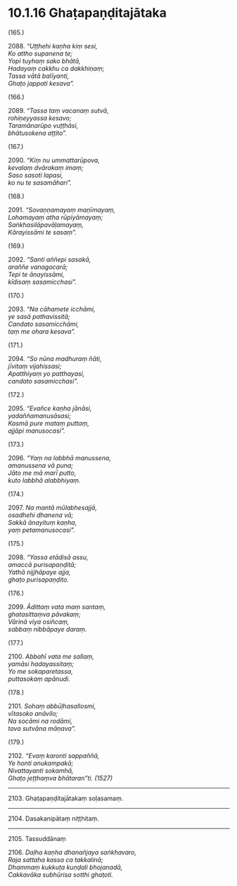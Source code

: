 

# 10.1.16 Ghaṭapaṇḍitajātaka




(165.)

2088\. _“Uṭṭhehi kaṇha kiṃ sesi,_  
_Ko attho supanena te;_  
_Yopi tuyhaṃ sako bhātā,_  
_Hadayaṃ cakkhu ca dakkhiṇaṃ;_  
_Tassa vātā balīyanti,_  
_Ghaṭo jappati kesava”._  


(166.)

2089\. _“Tassa taṃ vacanaṃ sutvā,_  
_rohiṇeyyassa kesavo;_  
_Taramānarūpo vuṭṭhāsi,_  
_bhātusokena aṭṭito”._  


(167.)

2090\. _“Kiṃ nu ummattarūpova,_  
_kevalaṃ dvārakaṃ imaṃ;_  
_Saso sasoti lapasi,_  
_ko nu te sasamāhari”._  


(168.)

2091\. _“Sovaṇṇamayaṃ maṇīmayaṃ,_  
_Lohamayaṃ atha rūpiyāmayaṃ;_  
_Saṅkhasilāpavāḷamayaṃ,_  
_Kārayissāmi te sasaṃ”._  


(169.)

2092\. _“Santi aññepi sasakā,_  
_araññe vanagocarā;_  
_Tepi te ānayissāmi,_  
_kīdisaṃ sasamicchasi”._  


(170.)

2093\. _“Na cāhamete icchāmi,_  
_ye sasā pathavissitā;_  
_Candato sasamicchāmi,_  
_taṃ me ohara kesava”._  


(171.)

2094\. _“So nūna madhuraṃ ñāti,_  
_jīvitaṃ vijahissasi;_  
_Apatthiyaṃ yo patthayasi,_  
_candato sasamicchasi”._  


(172.)

2095\. _“Evañce kaṇha jānāsi,_  
_yadaññamanusāsasi;_  
_Kasmā pure mataṃ puttaṃ,_  
_ajjāpi manusocasi”._  


(173.)

2096\. _“Yaṃ na labbhā manussena,_  
_amanussena vā puna;_  
_Jāto me mā marī putto,_  
_kuto labbhā alabbhiyaṃ._  


(174.)

2097\. _Na mantā mūlabhesajjā,_  
_osadhehi dhanena vā;_  
_Sakkā ānayituṃ kaṇha,_  
_yaṃ petamanusocasi”._  


(175.)

2098\. _“Yassa etādisā assu,_  
_amaccā purisapaṇḍitā;_  
_Yathā nijjhāpaye ajja,_  
_ghaṭo purisapaṇḍito._  


(176.)

2099\. _Ādittaṃ vata maṃ santaṃ,_  
_ghatasittaṃva pāvakaṃ;_  
_Vārinā viya osiñcaṃ,_  
_sabbaṃ nibbāpaye daraṃ._  


(177.)

2100\. _Abbahī vata me sallaṃ,_  
_yamāsi hadayassitaṃ;_  
_Yo me sokaparetassa,_  
_puttasokaṃ apānudi._  


(178.)

2101\. _Sohaṃ abbūḷhasallosmi,_  
_vītasoko anāvilo;_  
_Na socāmi na rodāmi,_  
_tava sutvāna māṇava”._  


(179.)

2102\. _“Evaṃ karonti sappaññā,_  
_Ye honti anukampakā;_  
_Nivattayanti sokamhā,_  
_Ghaṭo jeṭṭhaṃva bhātaran”ti. (1527)_  


---

2103\. Ghaṭapaṇḍitajātakaṃ soḷasamaṃ.



---

2104\. Dasakanipātaṃ niṭṭhitaṃ.



---

2105\. Tassuddānaṃ



2106\. _Daḷha kaṇha dhanañjaya saṅkhavaro,_  
_Raja sattaha kassa ca takkalinā;_  
_Dhammaṃ kukkuṭa kuṇḍali bhojanadā,_  
_Cakkavāka subhūrisa sotthi ghaṭoti._  




